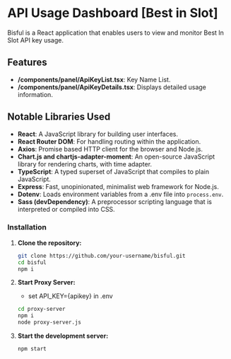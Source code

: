 # API Usage Dashboard [Best in Slot]

Bisful is a React application that enables users to view and monitor Best In Slot API key usage.

## Features

- **/components/panel/ApiKeyList.tsx**: Key Name List.
- **/components/panel/ApiKeyDetails.tsx**: Displays detailed usage information.

## Notable Libraries Used

- **React**: A JavaScript library for building user interfaces.
- **React Router DOM**: For handling routing within the application.
- **Axios**: Promise based HTTP client for the browser and Node.js.
- **Chart.js and chartjs-adapter-moment**: An open-source JavaScript library for rendering charts, with time adapter.
- **TypeScript**: A typed superset of JavaScript that compiles to plain JavaScript.
- **Express**: Fast, unopinionated, minimalist web framework for Node.js.
- **Dotenv**: Loads environment variables from a .env file into `process.env`.
- **Sass (devDependency)**: A preprocessor scripting language that is interpreted or compiled into CSS.


### Installation

1. **Clone the repository:**

   ```bash
   git clone https://github.com/your-username/bisful.git
   cd bisful
   npm i

2. **Start Proxy Server:**

    - set API_KEY={apikey} in .env

    ```bash
    cd proxy-server
    npm i
    node proxy-server.js

3. **Start the development server:**
    ```bash
    npm start
